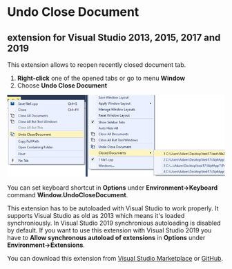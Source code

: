 # Undo Close Document
## extension for Visual Studio 2013, 2015, 2017 and 2019

This extension allows to reopen recently closed document tab.

1. **Right-click** one of the opened tabs or go to menu **Window**
2. Choose **Undo Close Document**

![Exclude From Build](images/preview.png)

You can set keyboard shortcut in **Options** under **Environment->Keyboard** command **Window.UndoCloseDocument**.

This extension has to be autoloaded with Visual Studio to work properly. It supports Visual Studio as old as 2013 which means it's loaded synchroniously. In Visual Studio 2019 synchronious autoloading is disabled by default. If you want to use this extension with Visual Studio 2019 you have to **Allow synchronous autoload of extensions** in **Options** under **Environment->Extensions**.

You can download this extension from [Visual Studio Marketplace](https://marketplace.visualstudio.com/items?itemName=AdamWulkiewicz.UndoCloseDocument) or [GitHub](https://github.com/awulkiew/undo-close-document/releases).
